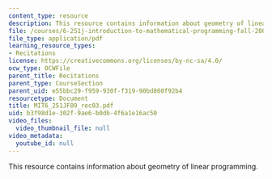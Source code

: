 ```yaml
---
content_type: resource
description: This resource contains information about geometry of linear programming.
file: /courses/6-251j-introduction-to-mathematical-programming-fall-2009/b3f98d1e302f9ae6b0db4f6a1e16ac50_MIT6_251JF09_rec03.pdf
file_type: application/pdf
learning_resource_types:
- Recitations
license: https://creativecommons.org/licenses/by-nc-sa/4.0/
ocw_type: OCWFile
parent_title: Recitations
parent_type: CourseSection
parent_uid: e55bbc29-f959-930f-f319-90bd860f92b4
resourcetype: Document
title: MIT6_251JF09_rec03.pdf
uid: b3f98d1e-302f-9ae6-b0db-4f6a1e16ac50
video_files:
  video_thumbnail_file: null
video_metadata:
  youtube_id: null
---
```

This resource contains information about geometry of linear programming.